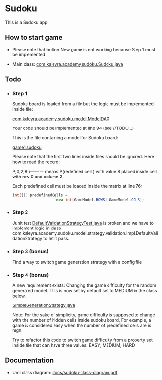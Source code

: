 # Sudoku

This is a Sudoku app

## How to start game

- Please note that button New game is not working because Step 1 must be implemented

- Main class:
[com.kaleyra.academy.sudoku.Sudoku.java](https://github.com/ltozi/academy/blob/55898181fe33cb7dfaa1c4f1ed7d29eef2446f49/src/main/java/com/kaleyra/academy/sudoku/Sudoku.java)

## Todo

- ### Step 1
    Sudoku board is loaded from a file but the logic must be implemented inside file:
    
    [com.kaleyra.academy.sudoku.model.ModelDAO](https://github.com/ltozi/academy/blob/55898181fe33cb7dfaa1c4f1ed7d29eef2446f49/src/main/java/com/kaleyra/academy/sudoku/model/ModelDAO.java#L74)

    Your code should be implemented at line 94 (see //TODO...) 
    
    This is the file containing a model for Sudoku board:
    
    [game1.sudoku](https://github.com/ltozi/academy/blob/55898181fe33cb7dfaa1c4f1ed7d29eef2446f49/src/main/resources/game1.sudoku)
    
    Please note that the first two lines inside files should be ignored. Here how to read the record:
    
    P;0;2;8 <----- means P(redefined cell ) with value 8 placed inside cell with row 0 and column 2  
    
    Each predefined cell must be loaded inside the matrix at line 76:
    
    ```java
    int[][] predefinedCells =
                        new int[GameModel.ROWS][GameModel.COLS];
    ```
    
             

- ### Step 2
    Junit test [DefaultValidationStrategyTest.java](https://github.com/ltozi/academy/blob/55898181fe33cb7dfaa1c4f1ed7d29eef2446f49/src/test/java/com/kaleyra/academy/sudoku/model/DefaultValidationStrategyTest.java) is broken and we have to implement logic in class
    com.kaleyra.academy.sudoku.model.strategy.validation.impl.DefaultValidationStrategy to let it pass.
    
- ### Step 3 (bonus)
    Find a way to switch game generation strategy with a config file 
    
- ### Step 4 (bonus)
    A new requirement exists: Changing the game difficulty for the random generated model. This
    is now set by default set to MEDIUM in the class below.
    
    [SimpleGenerationStrategy.java](https://github.com/ltozi/academy/blob/55898181fe33cb7dfaa1c4f1ed7d29eef2446f49/src/main/java/com/kaleyra/academy/sudoku/model/strategy/generation/impl/SimpleGenerationStrategy.java#L18)
    
    Note: For the sake of simplicity, game difficulty is supposed to change with the number of 
    hidden cells inside sudoku board. 
    For example, a game is considered easy when the number of predefined cells are is high.  
    
    Try to refactor this code to switch game difficulty from a property set inside file that
    can have three values: EASY, MEDIUM, HARD

## Documentation

- Uml class diagram: 
[docs/sudoku-class-diagram.pdf](https://github.com/ltozi/academy/blob/55898181fe33cb7dfaa1c4f1ed7d29eef2446f49/docs/sudoku-class-diagram.pdf)

